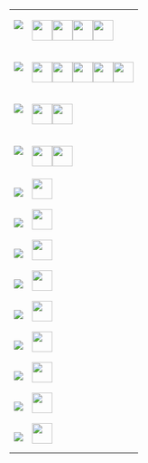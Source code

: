 <table width="1200px"><tr><td valign="top" >
<!-- table line=0 raw=0 start -->

![](https://shields.io/badge/-OIer-brightgreen?style=flat)

<!-- table line=0 raw=0 end -->
</td><td valign="top" >
<!-- table line=0 raw=1 start -->

<img src="https://avatars.githubusercontent.com/memset0" height="36"/><img src="https://avatars.githubusercontent.com/tarjin-fans" height="36"/><img src="https://avatars.githubusercontent.com/haraki-argon" height="36"/><img src="https://avatars.githubusercontent.com/Menci" height="36"/>

<!-- table line=0 raw=1 end -->
</td></tr><tr><td valign="top" >
<!-- table line=1 raw=0 start -->

![](https://shields.io/badge/-女孩纸-E16B8C?style=flat)

<!-- table line=1 raw=0 end -->
</td><td valign="top" >
<!-- table line=1 raw=1 start -->

<img src="https://avatars.githubusercontent.com/memset0" height="36"/><img src="https://avatars.githubusercontent.com/bossbaby2005" height="36"/><img src="https://avatars.githubusercontent.com/luoguZLY" height="36"/><img src="https://avatars.githubusercontent.com/Codevka" height="36"/><img src="https://avatars.githubusercontent.com/FLDPMpang" height="36"/>

<!-- table line=1 raw=1 end -->
</td></tr><tr><td valign="top" >
<!-- table line=2 raw=0 start -->

![](https://shields.io/badge/-可爱-blueviolet?style=flat)

<!-- table line=2 raw=0 end -->
</td><td valign="top" >
<!-- table line=2 raw=1 start -->

<img src="https://avatars.githubusercontent.com/memset0" height="36"/><img src="https://avatars.githubusercontent.com/tarjin-fans" height="36"/>

<!-- table line=2 raw=1 end -->
</td></tr><tr><td valign="top" >
<!-- table line=3 raw=0 start -->

![](https://shields.io/badge/-萌萌哒-FF69B4?style=flat)

<!-- table line=3 raw=0 end -->
</td><td valign="top" >
<!-- table line=3 raw=1 start -->

<img src="https://avatars.githubusercontent.com/memset0" height="36"/><img src="https://avatars.githubusercontent.com/GitPinkRabbit" height="36"/>

<!-- table line=3 raw=1 end -->
</td></tr><tr><td valign="top" >
<!-- table line=4 raw=0 start -->

![](https://shields.io/badge/-温柔-EB7A77?style=flat)

<!-- table line=4 raw=0 end -->
</td><td valign="top" >
<!-- table line=4 raw=1 start -->

<img src="https://avatars.githubusercontent.com/memset0" height="36"/>

<!-- table line=4 raw=1 end -->
</td></tr><tr><td valign="top" >
<!-- table line=5 raw=0 start -->

![](https://shields.io/badge/-C++-7B90D2?style=flat)

<!-- table line=5 raw=0 end -->
</td><td valign="top" >
<!-- table line=5 raw=1 start -->

<img src="https://avatars.githubusercontent.com/memset0" height="36"/>

<!-- table line=5 raw=1 end -->
</td></tr><tr><td valign="top" >
<!-- table line=6 raw=0 start -->

![](https://shields.io/badge/-JavaScript-CC2211?style=flat)

<!-- table line=6 raw=0 end -->
</td><td valign="top" >
<!-- table line=6 raw=1 start -->

<img src="https://avatars.githubusercontent.com/memset0" height="36"/>

<!-- table line=6 raw=1 end -->
</td></tr><tr><td valign="top" >
<!-- table line=7 raw=0 start -->

![](https://shields.io/badge/-TypeScript-blue?style=flat)

<!-- table line=7 raw=0 end -->
</td><td valign="top" >
<!-- table line=7 raw=1 start -->

<img src="https://avatars.githubusercontent.com/memset0" height="36"/>

<!-- table line=7 raw=1 end -->
</td></tr><tr><td valign="top" >
<!-- table line=8 raw=0 start -->

![](https://shields.io/badge/-聪明-2EA9DF?style=flat)

<!-- table line=8 raw=0 end -->
</td><td valign="top" >
<!-- table line=8 raw=1 start -->

<img src="https://avatars.githubusercontent.com/memset0" height="36"/>

<!-- table line=8 raw=1 end -->
</td></tr><tr><td valign="top" >
<!-- table line=9 raw=0 start -->

![](https://shields.io/badge/-Python-yellow?style=flat)

<!-- table line=9 raw=0 end -->
</td><td valign="top" >
<!-- table line=9 raw=1 start -->

<img src="https://avatars.githubusercontent.com/memset0" height="36"/>

<!-- table line=9 raw=1 end -->
</td></tr><tr><td valign="top" >
<!-- table line=10 raw=0 start -->

![](https://shields.io/badge/-Vue-42B983?style=flat)

<!-- table line=10 raw=0 end -->
</td><td valign="top" >
<!-- table line=10 raw=1 start -->

<img src="https://avatars.githubusercontent.com/memset0" height="36"/>

<!-- table line=10 raw=1 end -->
</td></tr><tr><td valign="top" >
<!-- table line=11 raw=0 start -->

![](https://shields.io/badge/-Docker-2496ED?style=flat)

<!-- table line=11 raw=0 end -->
</td><td valign="top" >
<!-- table line=11 raw=1 start -->

<img src="https://avatars.githubusercontent.com/memset0" height="36"/>

<!-- table line=11 raw=1 end -->
</td></tr><tr><td valign="top" >
<!-- table line=12 raw=0 start -->

![](https://shields.io/badge/-Github-24292F?style=flat)

<!-- table line=12 raw=0 end -->
</td><td valign="top" >
<!-- table line=12 raw=1 start -->

<img src="https://avatars.githubusercontent.com/memset0" height="36"/>

<!-- table line=12 raw=1 end -->
</td></tr></table>